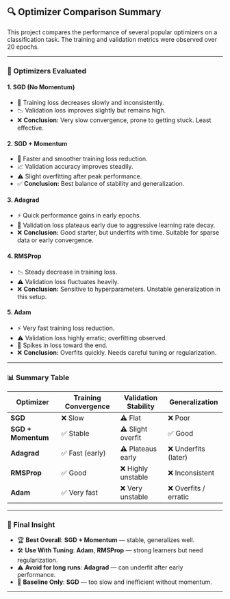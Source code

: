 ## 🔍 Optimizer Comparison Summary

This project compares the performance of several popular optimizers on a classification task. The training and validation metrics were observed over 20 epochs.

---

### 🧪 Optimizers Evaluated

#### 1. **SGD (No Momentum)**
- 🐌 Training loss decreases slowly and inconsistently.
- 📉 Validation loss improves slightly but remains high.
- ❌ **Conclusion:** Very slow convergence, prone to getting stuck. Least effective.

#### 2. **SGD + Momentum**
- 🚀 Faster and smoother training loss reduction.
- 📈 Validation accuracy improves steadily.
- ⚠️ Slight overfitting after peak performance.
- ✅ **Conclusion:** Best balance of stability and generalization.

#### 3. **Adagrad**
- ⚡ Quick performance gains in early epochs.
- 🔄 Validation loss plateaus early due to aggressive learning rate decay.
- ❌ **Conclusion:** Good starter, but underfits with time. Suitable for sparse data or early convergence.

#### 4. **RMSProp**
- 📉 Steady decrease in training loss.
- ⚠️ Validation loss fluctuates heavily.
- ❌ **Conclusion:** Sensitive to hyperparameters. Unstable generalization in this setup.

#### 5. **Adam**
- ⚡ Very fast training loss reduction.
- ⚠️ Validation loss highly erratic; overfitting observed.
- 🔄 Spikes in loss toward the end.
- ❌ **Conclusion:** Overfits quickly. Needs careful tuning or regularization.

---

### 📊 Summary Table

| Optimizer        | Training Convergence | Validation Stability | Generalization       |
|------------------|----------------------|-----------------------|------------------------|
| **SGD**              | ❌ Slow               | ⚠️ Flat                | ❌ Poor                |
| **SGD + Momentum**   | ✅ Stable             | ⚠️ Slight overfit      | ✅ Good                |
| **Adagrad**          | ✅ Fast (early)       | ⚠️ Plateaus early      | ❌ Underfits (later)   |
| **RMSProp**          | ✅ Good               | ❌ Highly unstable     | ❌ Inconsistent         |
| **Adam**             | ✅ Very fast          | ❌ Very unstable       | ❌ Overfits / erratic   |

---

### 🏁 Final Insight

- 🏆 **Best Overall**: **SGD + Momentum** — stable, generalizes well.
- 🛠️ **Use With Tuning**: **Adam**, **RMSProp** — strong learners but need regularization.
- ⚠️ **Avoid for long runs**: **Adagrad** — can underfit after early performance.
- 🐢 **Baseline Only**: **SGD** — too slow and inefficient without momentum.

---
